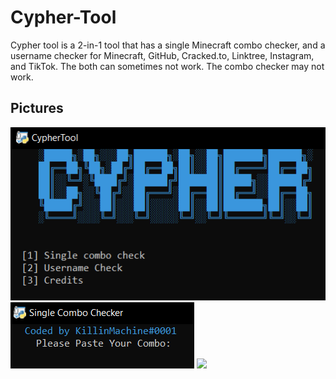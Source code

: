 # Cypher-Tool
Cypher tool is a 2-in-1 tool that has a single Minecraft combo checker, and a username checker for Minecraft, GitHub, Cracked.to, Linktree, Instagram, and TikTok. The both can sometimes not work. The combo checker may not work.

## Pictures
![](pictures/cypherhomescreen.png)
![](pictures/cyphercombo.png) 
![](pictures/cypherusernme.png) 
